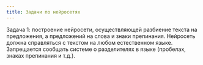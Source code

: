 ```yaml
---
title: Задачи по нейросетях
---
```

Задача 1: построение нейросети, осуществляющей разбиение текста на предложения, а предложений на слова и знаки препинания. Нейросеть должна справляться с текстом на любом естественном языке. Запрещается сообщать системе о разделителях в языке (пробелах, знаках препинания  и т.д.).
